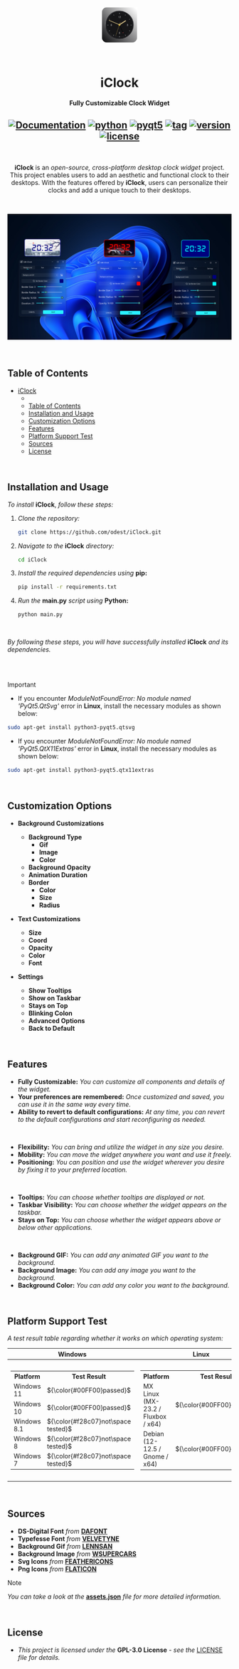 <p align="center">
<img src="docs/logo.png" alt="logo" width="80" height="80"/>
</p>

<br>

<div align="center">

iClock
===========================
<h4> Fully Customizable Clock Widget </h4>

[![Documentation](https://img.shields.io/badge/docs-latest-brightgreen.svg?style=flat)](https://github.com/odest/iClock)
[![python](https://img.shields.io/badge/python-3.12.0-green)](https://www.python.org/downloads/release/python-3120/)
[![pyqt5](https://img.shields.io/badge/PyQt5-5.15.10-green)](https://pypi.org/project/PyQt5/5.15.10/)
[![tag](https://img.shields.io/badge/tag-v0.0.1-green)](https://github.com/odest/iClock)
[![version](https://img.shields.io/badge/version-PreRelease-orange)](https://github.com/odest/iClock)
[![license](https://img.shields.io/badge/License-GPLv3-blue?color=#4ec820)](https://github.com/odest/iClock?tab=GPL-3.0-1-ov-file#readme)
---

<br>

<div align="center">

**iClock** is an *open-source, cross-platform desktop clock widget* project. This project enables users to add an aesthetic and functional clock to their desktops. With the features offered by **iClock**, users can personalize their clocks and add a unique touch to their desktops.

</div></div>

<br>

<center>

![banner](docs/banner.png)

</center>

<br>


## Table of Contents
- [iClock](#iclock)
  - [](#)
  - [Table of Contents](#table-of-contents)
  - [Installation and Usage](#installation-and-usage)
  - [Customization Options](#customization-options)
  - [Features](#features)
  - [Platform Support Test](#platform-support-test)
  - [Sources](#sources)
  - [License](#license)

<br>




## Installation and Usage


*To install* **iClock**, *follow these steps:*

1. *Clone the repository:*

    ```bash
    git clone https://github.com/odest/iClock.git
    ```

2. *Navigate to the* **iClock** *directory:*

    ```bash
    cd iClock
    ```

3. *Install the required dependencies using* **pip:**

    ```bash
    pip install -r requirements.txt
    ```


4. *Run the* **main.py** *script using* **Python:**

    ```bash
    python main.py
    ```

<br>

  *By following these steps, you will have successfully installed* **iClock** *and its dependencies.*

<br>
<br>

> [!IMPORTANT]
> - If you encounter *ModuleNotFoundError: No module named 'PyQt5.QtSvg'* error in **Linux**, install the necessary modules as shown below:
> ```bash
> sudo apt-get install python3-pyqt5.qtsvg
> ```
> 
> - If you encounter *ModuleNotFoundError: No module named 'PyQt5.QtX11Extras'* error in **Linux**, install the necessary modules as shown below:
> ```bash
> sudo apt-get install python3-pyqt5.qtx11extras
> ```

<br>


## Customization Options
 
- **Background Customizations**
    - **Background Type**
      - **Gif**
      - **Image**
      - **Color**
    - **Background Opacity**
    - **Animation Duration**
    - **Border**
      - **Color**
      - **Size**
      - **Radius**
    
- **Text Customizations**
  - **Size**
  - **Coord**
  - **Opacity**
  - **Color**
  - **Font**

- **Settings**
  - **Show Tooltips**
  - **Show on Taskbar**
  - **Stays on Top**
  - **Blinking Colon**
  - **Advanced Options**
  - **Back to Default**


<br>


## Features

- **Fully Customizable:** *You can customize all components and details of the widget.*
- **Your preferences are remembered:** *Once customized and saved, you can use it in the same way every time.*
- **Ability to revert to default configurations:** *At any time, you can revert to the default configurations and start reconfiguring as needed.*

<br>

- **Flexibility:** *You can bring and utilize the widget in any size you desire.*
- **Mobility:** *You can move the widget anywhere you want and use it freely.*
- **Positioning:** *You can position and use the widget wherever you desire by fixing it to your preferred location.*

<br>

- **Tooltips:** *You can choose whether tooltips are displayed or not.*
- **Taskbar Visibility:** *You can choose whether the widget appears on the taskbar.*
- **Stays on Top:** *You can choose whether the widget appears above or below other applications.*

<br>

- **Background GIF:** *You can add any animated GIF you want to the background.*
- **Background Image:** *You can add any image you want to the background.*
- **Background Color:** *You can add any color you want to the background.*

<br>

## Platform Support Test

*A test result table regarding whether it works on which operating system:*

|Windows|Linux|MacOs|
|--|--|--|
|<table> <tr><th>Platform</th><th>Test Result</th></tr><tr><td>Windows 11</td><td>${\color{#00FF00}passed}$</td></tr> <tr><td>Windows 10</td><td>${\color{#00FF00}passed}$</td></tr><tr><td>Windows 8.1</td><td>${\color{#f28c07}not\space tested}$</td></tr> <tr><td>Windows 8</td><td>${\color{#f28c07}not\space tested}$</td></tr> <tr><td>Windows 7</td><td>${\color{#f28c07}not\space tested}$</td></tr>  </table>|<table><tr><th>Platform</th><th>Test Result</th></tr><tr><td>MX Linux (MX-23.2 / Fluxbox / x64)</td><td>${\color{#00FF00}passed}$</td></tr><tr></tr><tr><td>Debian (12-12.5 / Gnome / x64)</td><td>${\color{#00FF00}passed}$</td></tr></table>| <table> <tr><th>Platform</th><th>Test Result</th></tr><tr><td>macOS 14 (Sonoma)</td><td>${\color{#f28c07}not\space tested}$</td></tr><tr><td>macOS 13 (Ventura)</td><td>${\color{#f28c07}not\space tested}$</td></tr> <tr><td>macOS 12 (Monterey)</td><td>${\color{#f28c07}not\space tested}$</td></tr> <tr><td>macOS 11 (Big Sur)</td><td>${\color{#f28c07}not\space tested}$</td></tr> <tr><td>macOS 10.15 (Catalina)</td><td>${\color{#f28c07}not\space tested}$</td></tr></table>|

<br>

## Sources
- **DS-Digital Font** *from* **[DAFONT](https://www.dafont.com/ds-digital.font)**
- **Typefesse Font** *from* **[VELVETYNE](https://velvetyne.fr/fonts/typefesse/)**
- **Background Gif** *from* **[LENNSAN](https://lennsan.tumblr.com/image/157438772656)**
- **Background Image** *from* **[WSUPERCARS](https://www.wsupercars.com/car-wallpaper-download/?title=2023%20Porsche%20911%20GT3%20R%20Rennsport&res=2800%20x%202100&pic=https://www.wsupercars.com/wallpapers-regular/Porsche/2023-Porsche-911-GT3-R-Rennsport-004-2100.jpg)**
- **Svg Icons** *from* **[FEATHERICONS](https://feathericons.com/)**
- **Png Icons** *from* **[FLATICON](https://www.flaticon.com/)**

> [!NOTE]
> *You can take a look at the* **[assets.json](https://github.com/odest/iClock/blob/master/src/data/assets.json)** *file for more detailed information.*

<br>

## License  
- *This project is licensed under the* **GPL-3.0 License** - *see the* [LICENSE](https://github.com/odest/iClock?tab=GPL-3.0-1-ov-file) *file for details.*
